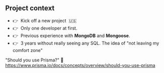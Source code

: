 ## Project context

<ul>
<li class="list-none mt-7 text-2xl">
👉 &nbsp;Kick off a new project&nbsp; 🇺🇸
</li>

<li class="list-none mt-7 text-2xl">
👉 &nbsp;Only one developer at first.
</li>

<li class="list-none mt-7 text-2xl">
👉 &nbsp;Previous experience with <strong>MongoDB</strong> and <strong>Mongoose</strong>.
</li>

<li class="list-none mt-7 text-2xl">
👉 &nbsp;3 years without really seeing any SQL.

<span class="block ml-9">
The idea of "not leaving my comfort zone"
</span>
</li>
</ul>

<div class="mt-8">

<div class="uppercase mb-3 text-gray-400">
"Should you use Prisma?" 🤔
</div>
<a href="https://www.prisma.io/docs/concepts/overview/should-you-use-prisma" target="_blank">
https://www.prisma.io/docs/concepts/overview/should-you-use-prisma
</a>
</div>

